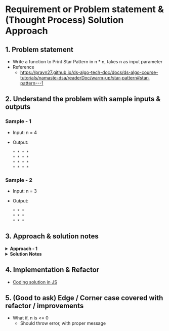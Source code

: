 # Requirement or Problem statement & (Thought Process) Solution Approach

## 1. Problem statement

- Write a function to Print Star Pattern in n \* n, takes n as input parameter
- Reference
  - https://pravn27.github.io/ds-algo-tech-doc/docs/ds-algo-course-tutorials/namaste-dsa/readerDoc/warm-up/star-pattern#star-pattern---1

## 2. Understand the problem with sample inputs & outputs

### Sample - 1

- Input: n = 4
- Output:

      * * * *
      * * * *
      * * * *
      * * * *

### Sample - 2

- Input: n = 3
- Output:

      * * *
      * * *
      * * *

## 3. Approach & solution notes

<details>
  <summary><b>Approach - 1</b></summary>

- Thought Process / Approach - two pass / loops (i, j) solution

  - Think as 2D matrix with
    - i (how many rows required)
    - j (how many columns required)
  - 2 loops required - rows as i, columns as j
  - Outer loop, row as i
  - define starAppend variable to hold \*
    - starAppend = "";
  - Inner loop, column as j
    - starAppend = starAppend + " \* ";
  - Print starAppend

- Make sure dry run with sample examples with notebooks

- Complexity

  - Time Complexity: O(n<sup>2</sup>), since its nested loops with 2 loops i, j
  - Space Complexity: O(1)

</details>

<details>
  <summary><b>Solution Notes</b></summary>

- ![alt text](./img/solution.png)

</details>

## 4. Implementation & Refactor

- [Coding solution in JS](./index.js)

## 5. (Good to ask) Edge / Corner case covered with refactor / improvements

- What if, n is <= 0
  - Should throw error, with proper message
